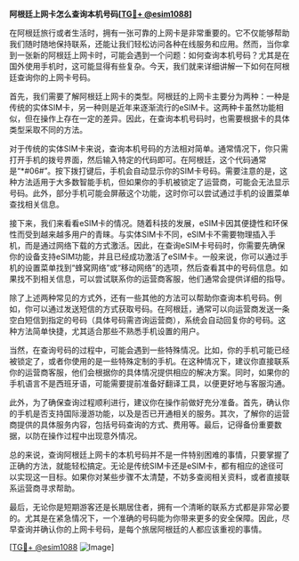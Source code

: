 **阿根廷上网卡怎么查询本机号码[[TG💪+ @esim1088](https://t.me/s/esim1088)]**

在阿根廷旅行或者生活时，拥有一张可靠的上网卡是非常重要的。它不仅能够帮助我们随时随地保持联系，还能让我们轻松访问各种在线服务和应用。然而，当你拿到一张新的阿根廷上网卡时，可能会遇到一个问题：如何查询本机号码？尤其是在国外使用手机时，这可能显得有些复杂。今天，我们就来详细讲解一下如何在阿根廷查询你的上网卡号码。

首先，我们需要了解阿根廷上网卡的类型。阿根廷的上网卡主要分为两种：一种是传统的实体SIM卡，另一种则是近年来逐渐流行的eSIM卡。这两种卡虽然功能相似，但在操作上存在一定的差异。因此，在查询本机号码时，也需要根据卡的具体类型采取不同的方法。

对于传统的实体SIM卡来说，查询本机号码的方法相对简单。通常情况下，你只需打开手机的拨号界面，然后输入特定的代码即可。在阿根廷，这个代码通常是“*#06#”。按下拨打键后，手机会自动显示你的SIM卡号码。需要注意的是，这种方法适用于大多数智能手机，但如果你的手机被锁定了运营商，可能会无法显示号码。此外，部分手机可能会屏蔽这个功能，这时你可以尝试通过手机的设置菜单查找相关信息。

接下来，我们来看看eSIM卡的情况。随着科技的发展，eSIM卡因其便捷性和环保性而受到越来越多用户的青睐。与实体SIM卡不同，eSIM卡不需要物理插入手机，而是通过网络下载的方式激活。因此，在查询eSIM卡号码时，你需要先确保你的设备支持eSIM功能，并且已经成功激活了eSIM卡。一般来说，你可以通过手机的设置菜单找到“蜂窝网络”或“移动网络”的选项，然后查看其中的号码信息。如果找不到相关信息，可以尝试联系你的运营商客服，他们通常会提供详细的指导。

除了上述两种常见的方式外，还有一些其他的方法可以帮助你查询本机号码。例如，你可以通过发送短信的方式获取号码。在阿根廷，通常可以向运营商发送一条空白短信到指定的号码（具体号码需咨询运营商），系统会自动回复你的号码。这种方法简单快捷，尤其适合那些不熟悉手机设置的用户。

当然，在查询号码的过程中，可能会遇到一些特殊情况。比如，你的手机可能已经被锁定了，或者你使用的是一些特殊定制的手机。在这种情况下，建议你直接联系你的运营商客服，他们会根据你的具体情况提供相应的解决方案。同时，如果你的手机语言不是西班牙语，可能需要提前准备好翻译工具，以便更好地与客服沟通。

此外，为了确保查询过程顺利进行，建议你在操作前做好充分准备。首先，确认你的手机是否支持国际漫游功能，以及是否已开通相关的服务。其次，了解你的运营商提供的具体服务内容，包括号码查询的方式、费用等。最后，记得备份重要数据，以防在操作过程中出现意外情况。

总的来说，查询阿根廷上网卡的本机号码并不是一件特别困难的事情，只要掌握了正确的方法，就能轻松搞定。无论是传统SIM卡还是eSIM卡，都有相应的途径可以实现这一目标。如果你对某些步骤不太清楚，不妨多查阅相关资料，或者直接联系运营商寻求帮助。

最后，无论你是短期游客还是长期居住者，拥有一个清晰的联系方式都是非常必要的。尤其是在紧急情况下，一个准确的号码能为你带来更多的安全保障。因此，尽早查询并确认你的上网卡号码，是每个旅居阿根廷的人都应该重视的事情。

[[TG💪+ @esim1088](https://t.me/s/esim1088) ![Image](https://i.postimg.cc/4NQfJmqS/Snipaste-2025-05-13-00-14-12.png)]